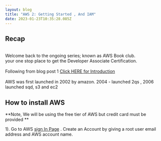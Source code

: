```yaml
---
layout: blog
title: "AWS 2: Getting Started , And IAM"
date: 2023-01-23T10:35:28.085Z
---
```

## R﻿ecap

\
Welcome back to the ongoing series; known as AWS Book club. \
your one stop place to get the Developer Associate Certification. \
\
Following from blog post 1 [Click HERE for Introduction](https://magicishaqblog.netlify.app/aws/)\
\
A﻿WS was first launched in 2002 by amazon.  2004 - launched 2qs , 2006 launched sqd, s3 and ec2



## H﻿ow to install AWS



\*﻿\*Note, We will be using the free tier of AWS but credit card must be provided \*\* 

1). G﻿o to AWS [sign In Page](https://portal.aws.amazon.com/billing/signup?refid=ce1f55b8-6da8-4aa2-af36-3f11e9a449ae&redirect_url=https%3A%2F%2Faws.amazon.com%2Fregistration-confirmation#/start/email) . Create an Account by giving a root user email address and AWS account name.



